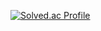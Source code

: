 [![Solved.ac Profile](http://mazassumnida.wtf/api/v2/generate_badge?boj=app6460)](https://solved.ac/app6460/)

